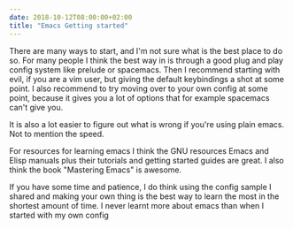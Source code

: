 ```yaml
---
date: 2018-10-12T08:00:00+02:00
title: "Emacs Getting started"
---
```


There are many ways to start, and I'm not sure what is the best place to do so. For many people I think the best way in is through a good plug and play config system like prelude or spacemacs. Then I recommend starting with evil, if you are a vim user, but giving the default keybindings a shot at some point. I also recommend to try moving over to your own config at some point, because it gives you a lot of options that for example spacemacs can't give you. 

It is also a lot easier to figure out what is wrong if you're using plain emacs. Not to mention the speed. 

For resources for learning emacs I think the GNU resources Emacs and Elisp manuals plus their tutorials and getting started guides are great. I also think the book "Mastering Emacs" is awesome. 

If you have some time and patience, I do think using the config sample I shared and making your own thing is the best way to learn the most in the shortest amount of time. I never learnt more about emacs than when I started with my own config
